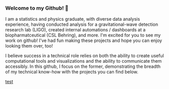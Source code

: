 ### Welcome to my Github! 👋

I am a statistics and physics graduate, with diverse data analysis experience, having conducted analysis for a gravitational-wave detection research lab (LIGO), created internal automations / dashboards at a biopharmatceutical (CSL Behring), and more. I'm excited for you to see my work on github! I've had fun making these projects and hope you can enjoy looking them over, too!

I believe success in a technical role relies on both the ability to create useful computational tools and visualizations and the ability to communicate them accessibly. In this github, I focus on the former, demonstrating the breadth of my technical know-how with the projects you can find below. 

[test](https://devcracker.medium.com/how-to-add-a-link-or-hyperlink-in-readme-md-file-68752bb6499e)


<!--
**dominicholcomb/dominicholcomb** is a ✨ _special_ ✨ repository because its `README.md` (this file) appears on your GitHub profile.

Here are some ideas to get you started:

- 🔭 I’m currently working on ...
- 🌱 I’m currently learning ...
- 👯 I’m looking to collaborate on ...
- 🤔 I’m looking for help with ...
- 💬 Ask me about ...
- 📫 How to reach me: ...
- 😄 Pronouns: ...
- ⚡ Fun fact: ...
-->
